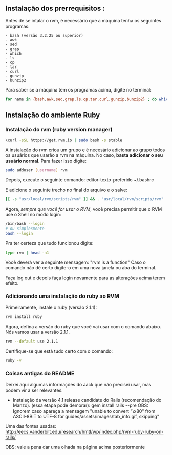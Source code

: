 ## Instalação dos prerrequisitos :

Antes de se intalar o rvm, é necessário que a máquina tenha os seguintes programas:

	- bash (versão 3.2.25 ou superior)
	- awk
	- sed
	- grep
	- which
	- ls
	- cp
	- tar
	- curl
	- gunzip
	- bunzip2

Para saber se a máquina tem os programas acima, digite no terminal:

```bash
for name in {bash,awk,sed,grep,ls,cp,tar,curl,gunzip,bunzip2} ; do which $name ;  done
```

## Instalação do ambiente Ruby

### Instalação do rvm (ruby version manager)

```bash
\curl -sSL https://get.rvm.io | sudo bash -s stable
```

A instalação do rvm criou um grupo e é necesário adicionar ao grupo todos os usuários que
usarão a rvm na máquina. No caso, **basta adicionar o seu usuário normal**.
Para fazer isso digite:

```bash
sudo adduser [username] rvm
```

Depois, execute o seguinte comando:
	editor-texto-preferido ~/.bashrc

E adicione o seguinte trecho no final do arquivo e o salve:

```bash
[[ -s "usr/local/rvm/scripts/rvm" ]] && . "usr/local/rvm/scripts/rvm"
```

Agora, *sempre que você for usar o RVM*, você precisa permitir que o RVM use o Shell
no modo login:

```bash
/bin/bash --login
# ou simplesmente
bash --login
```

Pra ter certeza que tudo funcionou digite:

```bash
type rvm | head -n1
```

Você deverá ver a seguinte mensagem: "rvm is a function"
Caso o comando não dê certo digite-o em uma nova janela ou aba do terminal.

Faça log out e depois faça login novamente para as alterações acima terem efeito.


### Adicionando uma instalação do ruby ao RVM

Primeiramente, instale o ruby (versão 2.1.1):

```bash
rvm install ruby
```

Agora, defina a versão do ruby que você vai usar com o comando abaixo. Nós vamos
usar a versão 2.1.1.

```bash
rvm --default use 2.1.1
```

Certifique-se que está tudo certo com o comando:

```bash
ruby -v
```

### Coisas antigas do README

Deixei aqui algumas informações do Jack que não precisei usar, mas podem vir a ser relevantes.

- Instalação da versão 4.1 release candidate do Rails (recomendação do Manzo). (essa etapa pode demorar):
	gem install rails --pre
OBS: Ignorem caso apareça a mensagem "unable to convert "\x80" from ASCII-8BIT to UTF-8 for guides/assets/images/tab_info.gif, skipping"

Uma das fontes usadas: http://eecs.vanderbilt.edu/research/hmtl/wp/index.php/rvm-ruby-ruby-on-rails/

OBS: vale a pena dar uma olhada na página acima posteriormente
